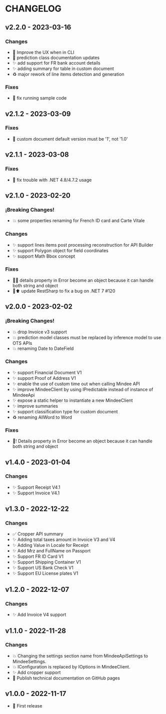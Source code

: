 # CHANGELOG

## v2.2.0 - 2023-03-16
### Changes
* :children_crossing: Improve the UX when in CLI
* :memo: prediction class documentation updates
* :sparkles: add support for FR bank account details
* :sparkles: adding summary for table in custom document
* :recycle: major rework of line items detection and generation

### Fixes
* :bug: fix running sample code


## v2.1.2 - 2023-03-09
### Fixes
* :bug: custom document default version must be '1', not '1.0'


## v2.1.1 - 2023-03-08
### Fixes
* :bug: fix trouble with .NET 4.8/4.7.2 usage


## v2.1.0 - 2023-02-20
### ¡Breaking Changes!
* :boom: some properties renaming for French ID card and Carte Vitale

### Changes
* :sparkles: support lines items post processing reconstruction for API Builder
* :sparkles: support Polygon object for field coordinates
* :sparkles: support Math Bbox concept

### Fixes
* :bug::boom: details property in Error become an object because it can handle both string and object
* :bug::arrow_up: update RestSharp to fix a bug on .NET 7 #120 


## v2.0.0 - 2023-02-02
### ¡Breaking Changes!
* :boom: drop Invoice v3 support
* :boom: prediction model classes must be replaced by inference model to use OTS APIs
* :boom: renaming Date to DateField

### Changes
* :sparkles: support Financial Document V1
* :sparkles: support Proof of Address V1
* :sparkles: enable the use of custom time out when calling Mindee API
* :sparkles: improve MindeeClient by using IPredictable instead of instance of MindeeApi
* :sparkles: expose a static helper to instantiate a new MindeeClient
* :sparkles: improve summaries
* :sparkles: support classification type for custom document
* :recycle: renaming AllWord to Word

### Fixes
* :bug:! Details property in Error become an object because it can handle both string and object


## v1.4.0 - 2023-01-04
### Changes
* :sparkles: Support Receipt V4.1
* :sparkles: Support Invoice V4.1


## v1.3.0 - 2022-12-22

### Changes
* :white_check_mark: Cropper API summary
* :sparkles: Adding total taxes amount in Invoice V3 and V4
* :sparkles: Adding Value in Locale for Receipt
* :sparkles: Add Mrz and FullName on Passport
* :sparkles: Support FR ID Card V1
* :sparkles: Support Shipping Container V1
* :sparkles: Support US Bank Check V1
* :sparkles: Support EU License plates V1


## v1.2.0 - 2022-12-07
### Changes
* :sparkles: Add Invoice V4 support


## v1.1.0 - 2022-11-28
### Changes
* :boom: Changing the settings section name from MindeeApiSettings to MindeeSettings.
* :boom: IConfiguration is replaced by IOptions<MindeeSettings> in MindeeClient.
* :sparkles: Add cropper support
* :memo: Publish technical documentation on GitHub pages


## v1.0.0 - 2022-11-17
* :tada: First release
